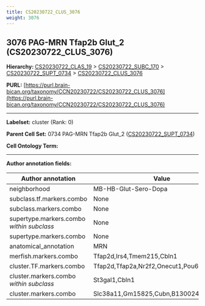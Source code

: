 ```yaml
---
title: CS20230722_CLUS_3076
weight: 3076
---
```

## 3076 PAG-MRN Tfap2b Glut_2 (CS20230722_CLUS_3076)
<b>Hierarchy: </b>
[CS20230722_CLAS_19](../CS20230722_CLAS_19) >
[CS20230722_SUBC_170](../CS20230722_SUBC_170) >
[CS20230722_SUPT_0734](../CS20230722_SUPT_0734) >
[CS20230722_CLUS_3076](../CS20230722_CLUS_3076)

**PURL:** [https://purl.brain-bican.org/taxonomy/CCN20230722/CS20230722_CLUS_3076](https://purl.brain-bican.org/taxonomy/CCN20230722/CS20230722_CLUS_3076)

---


**Labelset:** cluster (Rank: 0)

**Parent Cell Set:** 0734 PAG-MRN Tfap2b Glut_2 ([CS20230722_SUPT_0734](../CS20230722_SUPT_0734))



**Cell Ontology Term:** 

[MARKER GENES.]: #


---

[TRANSFERRED ANNOTATIONS.]: #


[AUTHOR ANNOTATION FIELDS.]: #


**Author annotation fields:**

| Author annotation | Value |
|-------------------|-------|
|neighborhood|MB-HB-Glut-Sero-Dopa|
|subclass.tf.markers.combo|None|
|subclass.markers.combo|None|
|supertype.markers.combo _within subclass_|None|
|supertype.markers.combo|None|
|anatomical_annotation|MRN|
|merfish.markers.combo|Tfap2d,Irs4,Tmem215,Cbln1|
|cluster.TF.markers.combo|Tfap2d,Tfap2a,Nr2f2,Onecut1,Pou6f2,L3mbtl4|
|cluster.markers.combo _within subclass_|St3gal1,Cbln1|
|cluster.markers.combo|Slc38a11,Gm15825,Cubn,B130024G19Rik|
